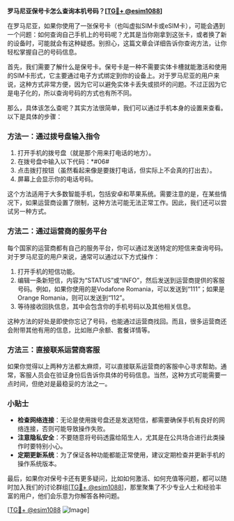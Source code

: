 **罗马尼亚保号卡怎么查询本机号码？[[TG💪+ @esim1088](https://t.me/s/esim1088)]**

在罗马尼亚，如果你使用了一张保号卡（也叫虚拟SIM卡或eSIM卡），可能会遇到一个问题：如何查询自己手机上的号码呢？尤其是当你刚拿到这张卡，或者换了新的设备时，可能就会有这种疑惑。别担心，这篇文章会详细告诉你查询方法，让你轻松掌握自己的号码信息。

首先，我们需要了解什么是保号卡。保号卡是一种不需要实体卡槽就能激活和使用的SIM卡形式，它主要通过电子方式绑定到你的设备上。对于罗马尼亚的用户来说，这种方式非常方便，因为它可以避免实体卡丢失或损坏的问题。不过正因为它是电子化的，所以查询号码的方式也有所不同。

那么，具体该怎么查呢？其实方法很简单，我们可以通过手机本身的设置来查看。以下是具体的步骤：

### 方法一：通过拨号盘输入指令

1. 打开手机的拨号盘（就是那个用来打电话的地方）。
2. 在拨号盘中输入以下代码：*#06#
3. 点击拨打按钮（虽然看起来像是要拨打电话，但实际上不会真的打出去）。
4. 屏幕上会显示你的电话号码。

这个方法适用于大多数智能手机，包括安卓和苹果系统。需要注意的是，在某些情况下，如果运营商设置了限制，这种方法可能无法正常工作。因此，我们还可以尝试另一种方式。

### 方法二：通过运营商的服务平台

每个国家的运营商都有自己的服务平台，你可以通过发送特定的短信来查询号码。对于罗马尼亚的用户来说，通常可以通过以下方式操作：

1. 打开手机的短信功能。
2. 编辑一条新短信，内容为“STATUS”或“INFO”，然后发送到运营商提供的客服号码。例如，如果你使用的是Vodafone Romania，可以发送到“111”；如果是Orange Romania，则可以发送到“112”。
3. 等待接收回执信息，其中会包含你的手机号码以及其他相关信息。

这种方法的好处是即使你忘记了号码，也能通过运营商找回。而且，很多运营商还会附带其他有用的信息，比如账户余额、套餐详情等。

### 方法三：直接联系运营商客服

如果你觉得以上两种方法都太麻烦，可以直接联系运营商的客服中心寻求帮助。通常，客服人员会在验证身份后告诉你具体的号码信息。当然，这种方式可能需要一点时间，但绝对是最稳妥的方法之一。

### 小贴士

- **检查网络连接**：无论是使用拨号盘还是发送短信，都需要确保手机有良好的网络连接，否则可能导致操作失败。
- **注意隐私安全**：不要随意将号码透露给陌生人，尤其是在公共场合进行此类操作时要特别小心。
- **定期更新系统**：为了保证各种功能都能正常使用，建议定期检查并更新手机的操作系统版本。

最后，如果你对保号卡还有更多疑问，比如如何激活、如何充值等问题，都可以随时加入我们的讨论群组[[TG💪+ @esim1088](https://t.me/s/esim1088)]，那里聚集了不少专业人士和经验丰富的用户，他们会乐意为你解答各种问题。

[[TG💪+ @esim1088](https://t.me/s/esim1088) ![Image](https://i.postimg.cc/4NQfJmqS/Snipaste-2025-05-13-00-14-12.png)]